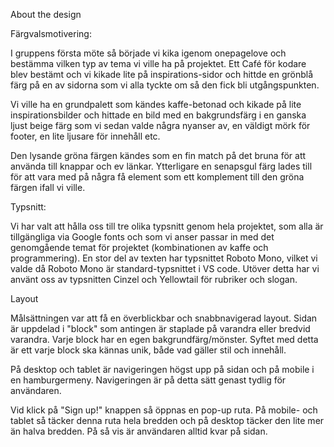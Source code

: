 About the design


Färgvalsmotivering:

I gruppens första möte så började vi kika igenom onepagelove och bestämma vilken typ av tema vi ville ha på projektet. Ett Café för kodare blev bestämt och vi kikade lite på inspirations-sidor och hittde en grönblå färg på en av sidorna som vi alla tyckte om så den fick bli utgångspunkten.

Vi ville ha en grundpalett som kändes kaffe-betonad och kikade på lite inspirationsbilder och hittade en bild med en bakgrundsfärg i en ganska ljust beige färg som vi sedan valde några nyanser av, en väldigt mörk för footer, en lite ljusare för innehåll etc.

Den lysande gröna färgen kändes som en fin match på det bruna för att använda till knappar och ev länkar. Ytterligare en senapsgul färg lades till för att vara med på några få element som ett komplement till den gröna färgen ifall vi ville.


Typsnitt:

Vi har valt att hålla oss till tre olika typsnitt genom hela projektet, som alla är tillgängliga via Google fonts och som vi anser passar in med det genomgående temat för projektet (kombinationen av kaffe och programmering). En stor del av texten har typsnittet Roboto Mono, vilket vi valde då Roboto Mono är standard-typsnittet i VS code. Utöver detta har vi använt oss av typsnitten Cinzel och Yellowtail för rubriker och slogan.


Layout

Målsättningen var att få en överblickbar och snabbnavigerad layout. Sidan är uppdelad i "block" som antingen är staplade på varandra eller bredvid varandra. Varje block har en egen bakgrundfärg/mönster. Syftet med detta är ett varje block ska kännas unik, både vad gäller stil och innehåll.

På desktop och tablet är navigeringen högst upp på sidan och på mobile i en hamburgermeny. Navigeringen är på detta sätt genast tydlig för användaren. 

Vid klick på "Sign up!" knappen så öppnas en pop-up ruta. På mobile- och tablet så täcker denna ruta hela bredden och på desktop täcker den lite mer än halva bredden. På så vis är användaren alltid kvar på sidan. 